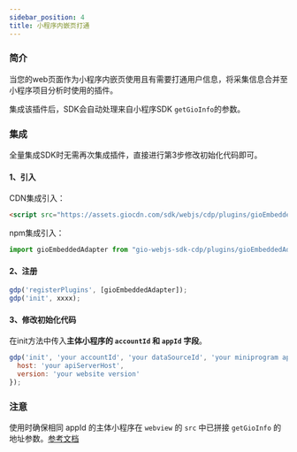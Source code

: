 ```yaml
---
sidebar_position: 4
title: 小程序内嵌页打通
---
```

### 简介

当您的web页面作为小程序内嵌页使用且有需要打通用户信息，将采集信息合并至小程序项目分析时使用的插件。

集成该插件后，SDK会自动处理来自小程序SDK `getGioInfo`的参数。

### 集成

全量集成SDK时无需再次集成插件，直接进行第3步修改初始化代码即可。

#### 1、引入

CDN集成引入：

```html
<script src="https://assets.giocdn.com/sdk/webjs/cdp/plugins/gioEmbeddedAdapter.js"></script>
```

npm集成引入：

```js
import gioEmbeddedAdapter from "gio-webjs-sdk-cdp/plugins/gioEmbeddedAdapter.js"
```

#### 2、注册

```js
gdp('registerPlugins', [gioEmbeddedAdapter]);
gdp('init', xxxx);
```

#### 3、修改初始化代码

在init方法中传入**主体小程序的 `accountId` 和 `appId` 字段**。

```js
gdp('init', 'your accountId', 'your dataSourceId', 'your miniprogram appId', {
  host: 'your apiServerHost',
  version: 'your website version'
});
```

### 注意

使用时确保相同 appId 的主体小程序在 `webview` 的 `src` 中已拼接 `getGioInfo` 的地址参数。[参考文档](/docs/miniprogram/3.8/commonlyApi#9与h5打通用户数据getgioinfo)
